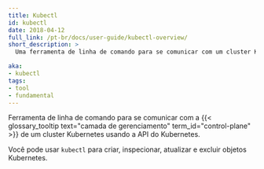 ```yaml
---
title: Kubectl
id: kubectl
date: 2018-04-12
full_link: /pt-br/docs/user-guide/kubectl-overview/
short_description: >
  Uma ferramenta de linha de comando para se comunicar com um cluster Kubernetes.

aka:
- kubectl
tags:
- tool
- fundamental
---
```

Ferramenta de linha de comando para se comunicar com a {{< glossary_tooltip text="camada de gerenciamento" term_id="control-plane" >}} de um cluster Kubernetes usando a API do Kubernetes.

<!--more--> 
Você pode usar `kubectl` para criar, inspecionar, atualizar e excluir objetos Kubernetes.
